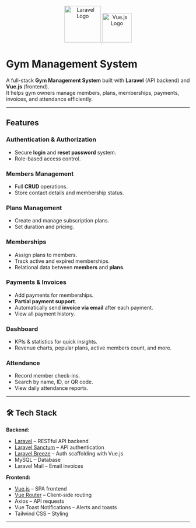 <p align="center">
  <a href="https://laravel.com" target="_blank">
    <img src="https://raw.githubusercontent.com/laravel/art/master/logo-lockup/5%20SVG/2%20CMYK/1%20Full%20Color/laravel-logolockup-cmyk-red.svg" height="100"  alt="Laravel Logo">
  </a>
  
  <a href="https://vuejs.org" target="_blank">
    <img src="https://upload.wikimedia.org/wikipedia/commons/9/95/Vue.js_Logo_2.svg" height="80" alt="Vue.js Logo">
  </a>
</p>


# Gym Management System

A full-stack **Gym Management System** built with **Laravel** (API backend) and **Vue.js** (frontend).  
It helps gym owners manage members, plans, memberships, payments, invoices, and attendance efficiently.

---

## Features

### Authentication & Authorization

- Secure **login** and **reset password** system.
- Role-based access control.

### Members Management

- Full **CRUD** operations.
- Store contact details and membership status.

### Plans Management

- Create and manage subscription plans.
- Set duration and pricing.

### Memberships

- Assign plans to members.
- Track active and expired memberships.
- Relational data between **members** and **plans**.

### Payments & Invoices

- Add payments for memberships.
- **Partial payment support**.
- Automatically send **invoice via email** after each payment.
- View all payment history.

### Dashboard 

- KPIs & statistics for quick insights.
- Revenue charts, popular plans, active members count, and more.

### Attendance

- Record member check-ins.
- Search by name, ID, or QR code.
- View daily attendance reports.

---

## 🛠️ Tech Stack

**Backend:**

- [Laravel](https://laravel.com/) – RESTful API backend
- [Laravel Sanctum](https://laravel.com/docs/sanctum) – API authentication
- [Laravel Breeze](https://laravel.com/docs/starter-kits#breeze) – Auth scaffolding with Vue.js
- MySQL – Database
- Laravel Mail – Email invoices

**Frontend:**

- [Vue.js](https://vuejs.org/) – SPA frontend
- [Vue Router](https://router.vuejs.org/) – Client-side routing
- Axios – API requests
- Vue Toast Notifications – Alerts and toasts
- Tailwind CSS – Styling



---

